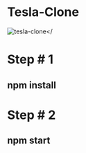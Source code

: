 # Tesla-Clone
<img src="https://i.ibb.co/wNPhCPC/tesla-clone.png" alt="tesla-clone" border="0"></<br />

# Step # 1
## npm install

# Step # 2

## npm start
